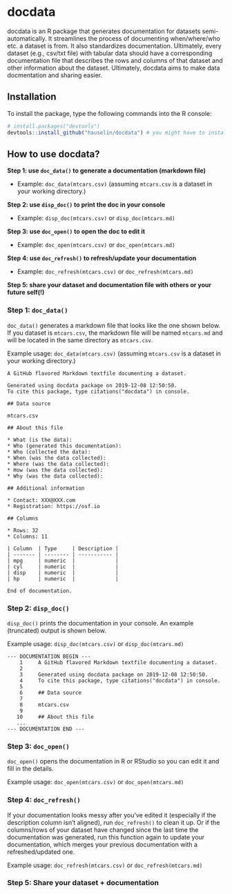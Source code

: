 
<!-- README.md is generated from README.Rmd. Please edit that file -->

# docdata

docdata is an R package that generates documentation for datasets
semi-automatically. It streamlines the process of documenting
when/where/who etc. a dataset is from. It also standardizes
documentation. Ultimately, every dataset (e.g., csv/txt file) with
tabular data should have a corresponding documentation file that
describes the rows and columns of that dataset and other information
about the dataset. Ultimately, docdata aims to make data docmentation
and sharing easier.

## Installation

To install the package, type the following commands into the R console:

``` r
# install.packages("devtools")
devtools::install_github("hauselin/docdata") # you might have to install devtools first (see above)
```

## How to use docdata?

**Step 1: use `doc_data()` to generate a documentation (markdown file)**

  - Example: `doc_data(mtcars.csv)` (assuming `mtcars.csv` is a dataset
    in your working directory.)

**Step 2: use `disp_doc()` to print the doc in your console**

  - Example: `disp_doc(mtcars.csv)` or `disp_doc(mtcars.md)`

**Step 3: use `doc_open()` to open the doc to edit it**

  - Example: `doc_open(mtcars.csv)` or `doc_open(mtcars.md)`

**Step 4: use `doc_refresh()` to refresh/update your documentation**

  - Example: `doc_refresh(mtcars.csv)` or `doc_refresh(mtcars.md)`

**Step 5: share your dataset and documentation file with others or your
future self(\!)**

### Step 1: `doc_data()`

`doc_data()` generates a markdown file that looks like the one shown
below. If you dataset is `mtcars.csv`, the markdown file will be named
`mtcars.md` and will be located in the same directory as `mtcars.csv`.

Example usage: `doc_data(mtcars.csv)` (assuming `mtcars.csv` is a
dataset in your working directory.)

    A GitHub flavored Markdown textfile documenting a dataset.
    
    Generated using docdata package on 2019-12-08 12:50:50.
    To cite this package, type citations("docdata") in console.
    
    ## Data source
    
    mtcars.csv
    
    ## About this file
    
    * What (is the data): 
    * Who (generated this documentation): 
    * Who (collected the data):
    * When (was the data collected): 
    * Where (was the data collected):
    * How (was the data collected):
    * Why (was the data collected): 
    
    ## Additional information
    
    * Contact: XXX@XXX.com
    * Registration: https://osf.io
    
    ## Columns
    
    * Rows: 32
    * Columns: 11
    
    | Column  | Type     | Description |
    | ------- | -------- | ----------- |
    | mpg     | numeric  |             |
    | cyl     | numeric  |             |
    | disp    | numeric  |             |
    | hp      | numeric  |             |
    
    End of documentation.

### Step 2: `disp_doc()`

`disp_doc()` prints the documentation in your console. An example
(truncated) output is shown below.

Example usage: `disp_doc(mtcars.csv)` or `disp_doc(mtcars.md)`

    --- DOCUMENTATION BEGIN ---
        1     A GitHub flavored Markdown textfile documenting a dataset.
        2     
        3     Generated using docdata package on 2019-12-08 12:50:50.
        4     To cite this package, type citations("docdata") in console.
        5     
        6     ## Data source
        7     
        8     mtcars.csv
        9     
       10     ## About this file
       ...
    --- DOCUMENTATION END ---

### Step 3: `doc_open()`

`doc_open()` opens the documentation in R or RStudio so you can edit it
and fill in the details.

Example usage: `doc_open(mtcars.csv)` or `doc_open(mtcars.md)`

### Step 4: `doc_refresh()`

If your documentation looks messy after you’ve edited it (especially if
the description column isn’t aligned), run `doc_refresh()` to clean it
up. Or if the columns/rows of your dataset have changed since the last
time the documentation was generated, run this function again to update
your documentation, which merges your previous documentation with a
refreshed/updated one.

Example usage: `doc_refresh(mtcars.csv)` or `doc_refresh(mtcars.md)`

### Step 5: Share your dataset + documentation
